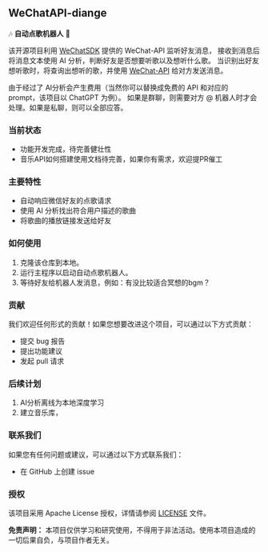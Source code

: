 ## WeChatAPI-diange

🎶 **自动点歌机器人** 🤖 

该开源项目利用 [WeChatSDK](https://www.wechatsdk.com/) 提供的 WeChat-API 监听好友消息，
接收到消息后将消息文本使用 AI 分析，判断好友是否想要听歌以及想听什么歌。
当识别出好友想听歌时，将查询出想听的歌，并使用 [WeChat-API](https://www.wechatsdk.com/) 给对方发送消息。

由于经过了 AI分析会产生费用（当然你可以替换成免费的 API 和对应的 prompt，该项目以 ChatGPT 为例）。
如果是群聊，则需要对方 @ 机器人时才会处理。如果是私聊，则可以全部应答。

### 当前状态
- 功能开发完成，待完善健壮性
- 音乐API如何搭建使用文档待完善，如果你有需求，欢迎提PR催工

### 主要特性

- 自动响应微信好友的点歌请求
- 使用 AI 分析找出符合用户描述的歌曲
- 将歌曲的播放链接发送给好友

### 如何使用

1. 克隆该仓库到本地。
2. 运行主程序以启动自动点歌机器人。
3. 等待好友给机器人发消息，例如：有没比较适合冥想的bgm？

### 贡献

我们欢迎任何形式的贡献！如果您想要改进这个项目，可以通过以下方式贡献：

- 提交 bug 报告
- 提出功能建议
- 发起 pull 请求

### 后续计划

1. AI分析离线为本地深度学习
1. 建立音乐库，

### 联系我们

如果您有任何问题或建议，可以通过以下方式联系我们：
- 在 GitHub 上创建 issue

### 授权

该项目采用 Apache License 授权，详情请参阅 [LICENSE](LICENSE) 文件。

**免责声明：** 本项目仅供学习和研究使用，不得用于非法活动。使用本项目造成的一切后果自负，与项目作者无关。
